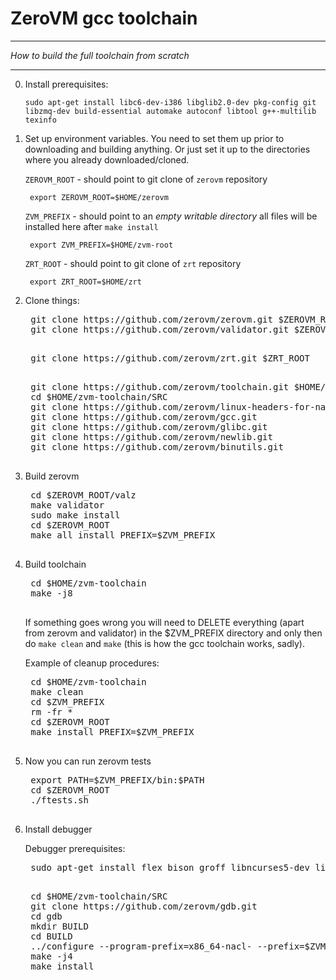 ZeroVM gcc toolchain
=====
----
_How to build the full toolchain from scratch_

----

0. Install prerequisites:

    `sudo apt-get install libc6-dev-i386 libglib2.0-dev pkg-config git libzmq-dev build-essential automake autoconf libtool g++-multilib texinfo`

1. Set up environment variables. You need to set them up prior to downloading and building anything. 
    Or just set it up to the directories where you already downloaded/cloned.
  
    `ZEROVM_ROOT` - should point to git clone of `zerovm` repository

        export ZEROVM_ROOT=$HOME/zerovm

    `ZVM_PREFIX` - should point to an *empty writable directory*
    all files will be installed here after `make install`

        export ZVM_PREFIX=$HOME/zvm-root

    `ZRT_ROOT` - should point to git clone of `zrt` repository

        export ZRT_ROOT=$HOME/zrt

2. Clone things:

    <pre>
    git clone https://github.com/zerovm/zerovm.git $ZEROVM_ROOT
    git clone https://github.com/zerovm/validator.git $ZEROVM_ROOT/valz
    </pre>
    
    <pre>
    git clone https://github.com/zerovm/zrt.git $ZRT_ROOT
    </pre>
    
    <pre>
    git clone https://github.com/zerovm/toolchain.git $HOME/zvm-toolchain
    cd $HOME/zvm-toolchain/SRC
    git clone https://github.com/zerovm/linux-headers-for-nacl.git
    git clone https://github.com/zerovm/gcc.git
    git clone https://github.com/zerovm/glibc.git
    git clone https://github.com/zerovm/newlib.git
    git clone https://github.com/zerovm/binutils.git
    </pre>

3. Build zerovm

    <pre>
    cd $ZEROVM_ROOT/valz
    make validator
    sudo make install
    cd $ZEROVM_ROOT
    make all install PREFIX=$ZVM_PREFIX
    </pre>

4. Build toolchain

    <pre>
    cd $HOME/zvm-toolchain
    make -j8
    </pre>
    
    If something goes wrong you will need to DELETE everything (apart from zerovm and validator) 
    in the $ZVM_PREFIX directory and only then do `make clean` and `make` (this is how the gcc toolchain works, sadly).

    Example of cleanup procedures:

    <pre>
    cd $HOME/zvm-toolchain
    make clean
    cd $ZVM_PREFIX
    rm -fr *
    cd $ZEROVM_ROOT
    make install PREFIX=$ZVM_PREFIX
    </pre>

5. Now you can run zerovm tests

    <pre>
    export PATH=$ZVM_PREFIX/bin:$PATH
    cd $ZEROVM_ROOT
    ./ftests.sh
    </pre>

6. Install debugger

    Debugger prerequisites:

    <pre>
    sudo apt-get install flex bison groff libncurses5-dev libexpat1-dev
    </pre>

    <pre>
    cd $HOME/zvm-toolchain/SRC
    git clone https://github.com/zerovm/gdb.git
    cd gdb
    mkdir BUILD
    cd BUILD
    ../configure --program-prefix=x86_64-nacl- --prefix=$ZVM_PREFIX
    make -j4
    make install
    </pre>

